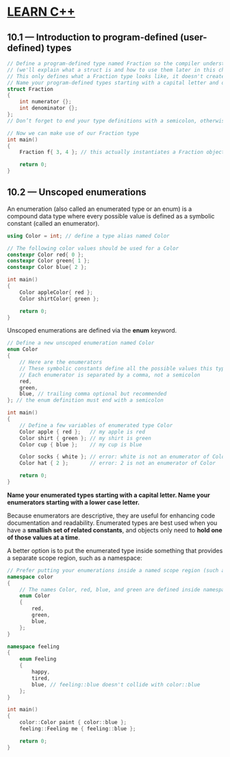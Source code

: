 # [LEARN C++](https://www.learncpp.com/)


## 10.1 — Introduction to program-defined (user-defined) types

```cpp
// Define a program-defined type named Fraction so the compiler understands what a Fraction is
// (we'll explain what a struct is and how to use them later in this chapter)
// This only defines what a Fraction type looks like, it doesn't create one
// Name your program-defined types starting with a capital letter and do not use a suffix.
struct Fraction
{
	int numerator {};
	int denominator {};
};
// Don’t forget to end your type definitions with a semicolon, otherwise the compiler will typically error on the next line of code.

// Now we can make use of our Fraction type
int main()
{
	Fraction f{ 3, 4 }; // this actually instantiates a Fraction object named f

	return 0;
}
```

## 10.2 — Unscoped enumerations

An enumeration (also called an enumerated type or an enum) is a compound data type where every possible value is defined as a symbolic constant (called an enumerator).

```cpp
using Color = int; // define a type alias named Color

// The following color values should be used for a Color
constexpr Color red{ 0 };
constexpr Color green{ 1 };
constexpr Color blue{ 2 };

int main()
{
    Color appleColor{ red };
    Color shirtColor{ green };

    return 0;
}
```

Unscoped enumerations are defined via the **enum** keyword.

```cpp
// Define a new unscoped enumeration named Color
enum Color
{
    // Here are the enumerators
    // These symbolic constants define all the possible values this type can hold
    // Each enumerator is separated by a comma, not a semicolon
    red,
    green,
    blue, // trailing comma optional but recommended
}; // the enum definition must end with a semicolon

int main()
{
    // Define a few variables of enumerated type Color
    Color apple { red };   // my apple is red
    Color shirt { green }; // my shirt is green
    Color cup { blue };    // my cup is blue

    Color socks { white }; // error: white is not an enumerator of Color
    Color hat { 2 };       // error: 2 is not an enumerator of Color

    return 0;
}
```

**Name your enumerated types starting with a capital letter. Name your enumerators starting with a lower case letter.**

Because enumerators are descriptive, they are useful for enhancing code documentation and readability. Enumerated types are best used when you have a **smallish set of related constants**, and objects only need to **hold one of those values at a time**.

A better option is to put the enumerated type inside something that provides a separate scope region, such as a namespace:
```cpp
// Prefer putting your enumerations inside a named scope region (such as a namespace or class) so the enumerators don’t pollute the global namespace.
namespace color
{
    // The names Color, red, blue, and green are defined inside namespace color
    enum Color
    {
        red,
        green,
        blue,
    };
}

namespace feeling
{
    enum Feeling
    {
        happy,
        tired,
        blue, // feeling::blue doesn't collide with color::blue
    };
}

int main()
{
    color::Color paint { color::blue };
    feeling::Feeling me { feeling::blue };

    return 0;
}
```
















































































































































































